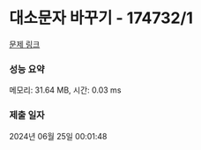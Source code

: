 # 대소문자 바꾸기 - 174732/1 

[문제 링크](https://level.goorm.io/exam/174732/%EB%8C%80%EC%86%8C%EB%AC%B8%EC%9E%90-%EB%B0%94%EA%BE%B8%EA%B8%B0/quiz/1) 

### 성능 요약

메모리: 31.64 MB, 시간: 0.03 ms

### 제출 일자

2024년 06월 25일 00:01:48


